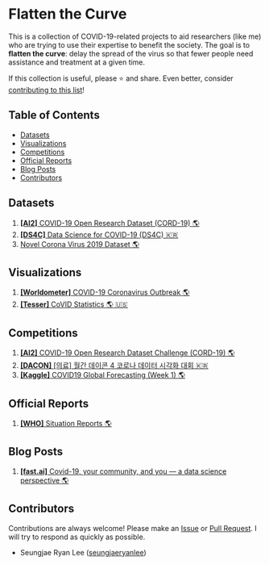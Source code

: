 # Flatten the Curve

This is a collection of COVID-19-related projects to aid researchers (like me) who are trying to use their expertise to benefit the society. The goal is to **flatten the curve**: delay the spread of the virus so that fewer people need assistance and treatment at a given time.

If this collection is useful, please ⭐ and share. Even better, consider [contributing to this list](#contributors)!

## Table of Contents

- [Datasets](#datasets)
- [Visualizations](#visualizations)
- [Competitions](#competitions)
- [Official Reports](#official-reports)
- [Blog Posts](#blog-posts)
- [Contributors](#contributors)

## Datasets

1. [**[AI2]** COVID-19 Open Research Dataset (CORD-19) 🌎](https://pages.semanticscholar.org/coronavirus-research)
2. [**[DS4C]** Data Science for COVID-19 (DS4C) 🇰🇷](https://www.kaggle.com/kimjihoo/coronavirusdataset)
3. [Novel Corona Virus 2019 Dataset 🌎](https://www.kaggle.com/sudalairajkumar/novel-corona-virus-2019-dataset)

## Visualizations

1. [**[Worldometer]** COVID-19 Coronavirus Outbreak 🌎](https://www.worldometers.info/coronavirus/)
2. [**[Tesser]** CoVID Statistics 🌎 🇺🇸](https://covid.lepius.io/us)

## Competitions

1. [**[AI2]** COVID-19 Open Research Dataset Challenge (CORD-19) 🌎](https://www.kaggle.com/allen-institute-for-ai/CORD-19-research-challenge)
2. [**[DACON]** [의료] 월간 데이콘 4 코로나 데이터 시각화 대회 🇰🇷](https://dacon.io/competitions/official/235590/overview/)
3. [**[Kaggle]** COVID19 Global Forecasting (Week 1) 🌎](https://www.kaggle.com/c/covid19-global-forecasting-week-1)

## Official Reports

1. [**[WHO]** Situation Reports 🌎](https://www.who.int/emergencies/diseases/novel-coronavirus-2019/situation-reports)


## Blog Posts

1. [**[fast.ai]** Covid-19, your community, and you — a data science perspective 🌎](https://www.fast.ai/2020/03/09/coronavirus/)

## Contributors

Contributions are always welcome! Please make an [Issue](https://github.com/seungjaeryanlee/flatten-the-curve/issues) or [Pull Request](https://github.com/seungjaeryanlee/flatten-the-curve/pulls). I will try to respond as quickly as possible.

- Seungjae Ryan Lee ([seungjaeryanlee](https://github.com/seungjaeryanlee/))
